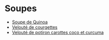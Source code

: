 # Soupes

- [Soupe de Quinoa](Soupe-de-Quinoa.md)
- [Velouté de courgettes](Veloute-de-courgettes.md)
- [Velouté de potiron carottes coco et curcuma](Veloute-de-potiron-carottes-coco-et-curcuma.md)
